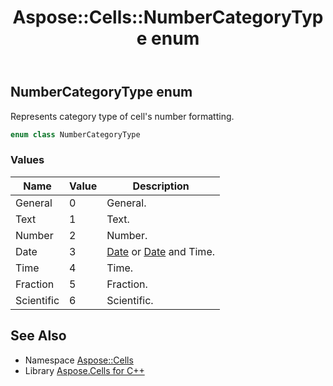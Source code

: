 ﻿---
title: Aspose::Cells::NumberCategoryType enum
linktitle: NumberCategoryType
second_title: Aspose.Cells for C++ API Reference
description: 'Aspose::Cells::NumberCategoryType enum. Represents category type of cell''s number formatting in C++.'
type: docs
weight: 22400
url: /cpp/aspose.cells/numbercategorytype/
---
## NumberCategoryType enum


Represents category type of cell's number formatting.

```cpp
enum class NumberCategoryType
```

### Values

| Name | Value | Description |
| --- | --- | --- |
| General | 0 | General. |
| Text | 1 | Text. |
| Number | 2 | Number. |
| Date | 3 | [Date](../date/) or [Date](../date/) and Time. |
| Time | 4 | Time. |
| Fraction | 5 | Fraction. |
| Scientific | 6 | Scientific. |

## See Also

* Namespace [Aspose::Cells](../)
* Library [Aspose.Cells for C++](../../)
